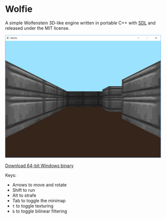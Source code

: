 # Wolfie
A simple Wolfenstein 3D-like engine written in portable C++ with [SDL](https://www.libsdl.org/) and released under the MIT license.

![Screenshot](/screenshot.png?raw=true)

[Download 64-bit Windows binary](https://github.com/dictoon/Wolfie/releases/download/1.0.0/Wolfie-1.0.0.zip)

Keys:
* Arrows to move and rotate
* Shift to run
* Alt to strafe
* Tab to toggle the minimap
* `t` to toggle texturing
* `b` to toggle bilinear filtering

